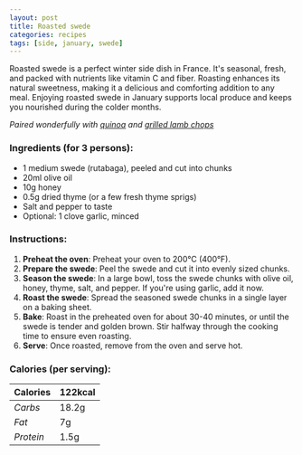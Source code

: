 ```yaml
---
layout: post
title: Roasted swede
categories: recipes
tags: [side, january, swede]
---
```


Roasted swede is a perfect winter side dish in France. It's seasonal, fresh, and packed with nutrients like vitamin C and fiber. Roasting enhances its natural sweetness, making it a delicious and comforting addition to any meal. Enjoying roasted swede in January supports local produce and keeps you nourished during the colder months.

*Paired wonderfully with <a href="/recipes/quinoa">quinoa</a> and <a href="/recipes/grilled-lamb-chops">grilled lamb chops</a>*

### Ingredients (for 3 persons):
- 1 medium swede (rutabaga), peeled and cut into chunks
- 20ml olive oil
- 10g honey
- 0.5g dried thyme (or a few fresh thyme sprigs)
- Salt and pepper to taste
- Optional: 1 clove garlic, minced

### Instructions:

1. **Preheat the oven**: Preheat your oven to 200°C (400°F).
2. **Prepare the swede**: Peel the swede and cut it into evenly sized chunks.
3. **Season the swede**: In a large bowl, toss the swede chunks with olive oil, honey, thyme, salt, and pepper. If you're using garlic, add it now.
4. **Roast the swede**: Spread the seasoned swede chunks in a single layer on a baking sheet.
5. **Bake**: Roast in the preheated oven for about 30-40 minutes, or until the swede is tender and golden brown. Stir halfway through the cooking time to ensure even roasting.
6. **Serve**: Once roasted, remove from the oven and serve hot.

### Calories (per serving):

| **Calories** | 122kcal |
| ----------- | ----------- |
| *Carbs* | 18.2g |
| *Fat* | 7g |
| *Protein* | 1.5g |